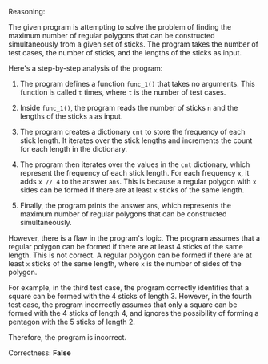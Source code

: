 Reasoning:

The given program is attempting to solve the problem of finding the maximum number of regular polygons that can be constructed simultaneously from a given set of sticks. The program takes the number of test cases, the number of sticks, and the lengths of the sticks as input.

Here's a step-by-step analysis of the program:

1. The program defines a function `func_1()` that takes no arguments. This function is called `t` times, where `t` is the number of test cases.

2. Inside `func_1()`, the program reads the number of sticks `n` and the lengths of the sticks `a` as input.

3. The program creates a dictionary `cnt` to store the frequency of each stick length. It iterates over the stick lengths and increments the count for each length in the dictionary.

4. The program then iterates over the values in the `cnt` dictionary, which represent the frequency of each stick length. For each frequency `x`, it adds `x // 4` to the answer `ans`. This is because a regular polygon with `x` sides can be formed if there are at least `x` sticks of the same length.

5. Finally, the program prints the answer `ans`, which represents the maximum number of regular polygons that can be constructed simultaneously.

However, there is a flaw in the program's logic. The program assumes that a regular polygon can be formed if there are at least 4 sticks of the same length. This is not correct. A regular polygon can be formed if there are at least `x` sticks of the same length, where `x` is the number of sides of the polygon.

For example, in the third test case, the program correctly identifies that a square can be formed with the 4 sticks of length 3. However, in the fourth test case, the program incorrectly assumes that only a square can be formed with the 4 sticks of length 4, and ignores the possibility of forming a pentagon with the 5 sticks of length 2.

Therefore, the program is incorrect.

Correctness: **False**